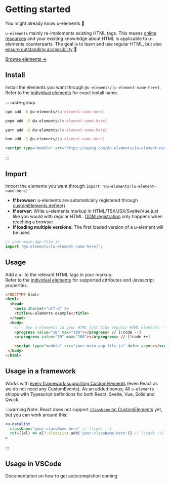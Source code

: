 # Getting started

You might already know u-elements :tada:

`u-elements` mainly re-implements existing HTML tags. This means [online resources](https://developer.mozilla.org/en-US/docs/Web/HTML/Element/) and your existing knowledge about HTML is applicable to u-elements counterparts. The goal is to learn and use regular HTML, but also [ensure outstanding accessibility](/guide/why) :rocket:

[Browse elements &rarr;](/elements/)

<!-- `u-elements` comply with W3C spesifications of existing HTML tags. This means that your existing knowledge and the abundance of online resources about the HTML tags
[details](https://developer.mozilla.org/en-US/docs/Web/HTML/Element/details),
[summary](https://developer.mozilla.org/en-US/docs/Web/HTML/Element/summary),
[datalist](https://developer.mozilla.org/en-US/docs/Web/HTML/Element/datalist),
[option](https://developer.mozilla.org/en-US/docs/Web/HTML/Element/option) and 
[progress](https://developer.mozilla.org/en-US/docs/Web/HTML/Element/progress) is applicable to their `u-elements` counterparts.
<br />The only difference, is that you need to load the u-elements javascript: -->


## Install

Install the elements you want through `@u-elements/[u-element-name-here]`.
<br />Refer to the [individual elements](/elements/) for exact install name.

::: code-group

```bash [NPM]
npm add -S @u-elements/[u-element-name-here]
```

```bash [PNPM]
pnpm add -S @u-elements/[u-element-name-here]
```

```bash [Yarn]
yarn add -S @u-elements/[u-element-name-here]
```

```bash [Bun]
bun add -S @u-elements/[u-element-name-here]
```

```html [CDN]
<script type="module" src="https://unpkg.com/@u-elements/[u-element-name-here]@latest/dist/[u-element-name-here].js"></script>
```

:::

## Import
Import the elements you want through `import '@u-elements/[u-element-name-here]'`
- **If browser:** u-elements are automatically registered through [customElements.define()](https://developer.mozilla.org/en-US/docs/Web/API/CustomElementRegistry/define)
- **If server:** Write u-elements markup in HTML/TSX/JSX/Svelte/Vue just like you would with regular HTML.
[DOM registration](https://developer.mozilla.org/en-US/docs/Web/API/CustomElementRegistry/define) only happens when reaching a browser
- **If loading multiple versions:** The first loaded version of a u-element will be used


```js
// your-main-app-file.js
import '@u-elements/[u-element-name-here]';
```

## Usage

Add a `u-` to the relevant HTML tags in your markup.
<br />Refer to the [individual elements](/elements/) for supported attributes and Javascript properties.

```html [u-progress]
<!DOCTYPE html>
<html>
  <head>
    <meta charset="utf-8" />
    <title>u-elements example</title>
  </head>
  <body>
    <!-- Use u-elements in your HTML just like regular HTML elements -->
    <progress value="10" max="100"></progress> // [!code --]
    <u-progress value="10" max="100"></u-progress> // [!code ++]

    <script type="module" src="your-main-app-file.js" defer async></script>
 </body>
</html>
```

## Usage in a framework

Works with [every framework supporting CustomElements](https://custom-elements-everywhere.com/) (even React as we do not need any CustomEvents).
As an added bonus; All `u-elements` shipps with Typescript definitions for both React, Svelte, Vue, Solid and Qwick.

:::warning Note:
React does not support [`className` on CustomElements](https://github.com/facebook/react/issues/4933) yet,
but you can work around this:

```jsx
<u-datalist
  className="your-className-here" // [!code --]
  ref={(el) => el?.classList.add('your-className-here')} // [!code ++]
>
```
:::

## Usage in VSCode

Documentation on how to get autocompletion coming
